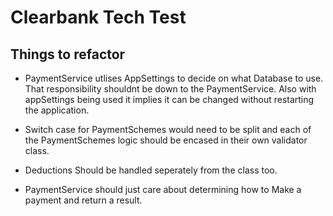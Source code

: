 # Clearbank Tech Test

## Things to refactor

- PaymentService utlises AppSettings to decide on what Database to use. That responsibility shouldnt be down to the PaymentService. Also with appSettings being used it implies it can be changed without restarting the application.


- Switch case for PaymentSchemes would need to be split and each of the PaymentSchemes logic should be encased in their own validator class.


- Deductions Should be handled seperately from the class too.


- PaymentService should just care about determining how to Make a payment and return a result.